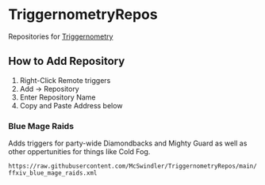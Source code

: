 # TriggernometryRepos
Repositories for [Triggernometry](https://github.com/paissaheavyindustries/Triggernometry)

## How to Add Repository
1. Right-Click Remote triggers
1. Add -> Repository
1. Enter Repository Name
1. Copy and Paste Address below

### Blue Mage Raids
Adds triggers for party-wide Diamondbacks and Mighty Guard as well as other oppertunities for things like Cold Fog.

`https://raw.githubusercontent.com/McSwindler/TriggernometryRepos/main/ffxiv_blue_mage_raids.xml`